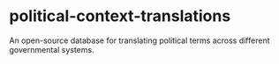# political-context-translations
An open-source database for translating political terms across different governmental systems.
